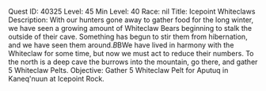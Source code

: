 Quest ID: 40325
Level: 45
Min Level: 40
Race: nil
Title: Icepoint Whiteclaws
Description: With our hunters gone away to gather food for the long winter, we have seen a growing amount of Whiteclaw Bears beginning to stalk the outside of their cave. Something has begun to stir them from hibernation, and we have seen them around.$B$BWe have lived in harmony with the Whiteclaw for some time, but now we must act to reduce their numbers. To the north is a deep cave the burrows into the mountain, go there, and gather 5 Whiteclaw Pelts.
Objective: Gather 5 Whiteclaw Pelt for Aputuq in Kaneq'nuun at Icepoint Rock.
